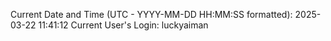 Current Date and Time (UTC - YYYY-MM-DD HH:MM:SS formatted): 2025-03-22 11:41:12
Current User's Login: luckyaiman
